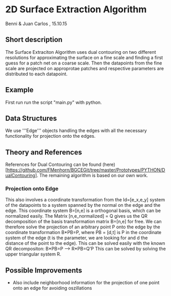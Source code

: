 # 2D Surface Extraction Algorithm
Benni & Juan Carlos , 15.10.15

## Short description
The Surface Extraciton Algorithm uses dual contouring on two different resolutions for approximating the surface on a fine scale and finding a first guess for a patch net on a coarse scale. Then the datapoints from the fine scale are projected on approprotae patches and respective parameters are distributed to each datapoint.

## Example
First run run the script "main.py" with python.

## Data Structures
We use '''Edge''' objects handling the edges with all the necessary functionality for projection onto the edges.

## Theory and References
References for Dual Contouring can be found (here)[https://github.com/FMenhorn/BGCEGit/tree/master/Prototypes/PYTHON/DualContouring]. The remaining algorithm is based on our own work.
### Projection onto Edge
This also involves a coordinate transformation from the Id=\[e_x,e_y\] system of the datapoints to a system spanned by the normal on the edge and the edge. This coordinate system B=\[n,e\] is a orthogonal basis, which can be normalized easily. The Matrix \[n,e_normalized\] = Q gives us the QR decomposition of the basis transformation matrix B=\[n,e\] for free. We can therefore solve the projection of an arbitrary point P onto the edge by the coordinate transformation B\*PB=P, where PB = \[d,t\] is P in the coordinate system of the edge (t is the parameter, we are looking for and d the distance of the point to the edge). This can be solved easily with the known QR decompositon: B\*PB=P --> R\*PB=Q'P
This can be solved by solving the upper triangular system R.

## Possible Improvements
- Also include neighborhood information for the projection of one point onto an edge for avoiding oszillations


